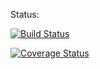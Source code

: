 Status:

[![Build Status](https://travis-ci.org/daninge98/cs207test.svg?branch=master)](https://travis-ci.org/daninge98/cs207test.svg?branch=master)

[![Coverage Status](https://coveralls.io/repos/github/daninge98/cs207test/badge.svg?branch=master)](https://coveralls.io/github/daninge98/cs207test?branch=master)
